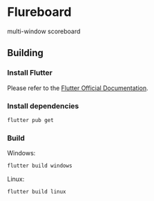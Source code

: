 # Flureboard

multi-window scoreboard

## Building

### Install Flutter

Please refer to the [Flutter Official Documentation](https://flutter.dev/docs/get-started/install).

### Install dependencies

```bash
flutter pub get
```

### Build

Windows:

```bash
flutter build windows
```

Linux:

```bash
flutter build linux
```
